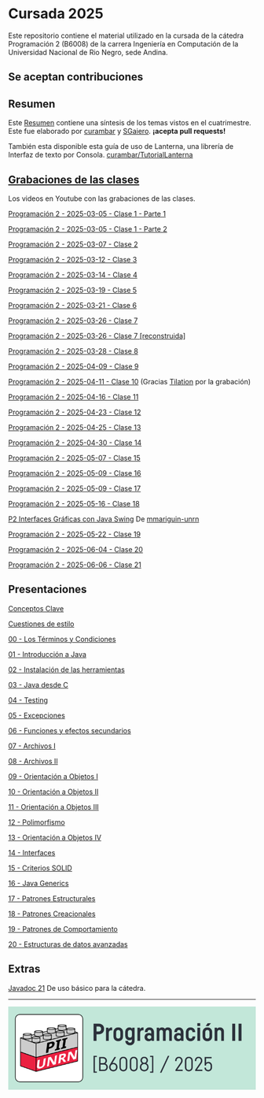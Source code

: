 # Cursada 2025

Este repositorio contiene el material utilizado en la cursada 
de la cátedra Programación 2 (B6008) de la carrera Ingeniería 
en Computación de la Universidad Nacional de Rio Negro, sede 
Andina.

## Se aceptan contribuciones

## Resumen
Este [Resumen](https://github.com/INGCOM-UNRN-PII/apunte_catedra) contiene una síntesis de los temas vistos en el cuatrimestre. Este fue elaborado por [curambar](https://github.com/curambar) y [SGaiero](https://github.com/SGaiero). **¡acepta pull requests!**

También esta disponible esta guía de uso de Lanterna, una librería de Interfaz de texto por Consola.
[curambar/TutorialLanterna](https://github.com/curambar/TutorialLanterna)

## [Grabaciones de las clases](https://www.youtube.com/playlist?list=PLnCeTGruNF6mveEBpfF2vXorYLLMAN9f7)
Los videos en Youtube con las grabaciones de las clases.

[Programación 2 - 2025-03-05 - Clase 1 - Parte 1](https://www.youtube.com/watch?v=EQzMAG5-fBw)

[⁣Programación 2 - 2025-03-05 - Clase 1 - Parte 2](https://www.youtube.com/watch?v=ENTVysgwGYk)

[⁣Programación 2 - 2025-03-07 - Clase 2](https://www.youtube.com/watch?v=sQpqt36upG8)

[⁣Programación 2 - 2025-03-12 - Clase 3](https://www.youtube.com/watch?v=9p0LgU349uI)

[Programación 2 - 2025-03-14 - Clase 4](https://www.youtube.com/watch?v=CWMfC-v1wXs)

[Programación 2 - 2025-03-19 - Clase 5](https://www.youtube.com/watch?v=CEGXIUrvLy8)

[Programación 2 - 2025-03-21 - Clase 6](https://www.youtube.com/watch?v=eWl86aV-vD4)

[Programación 2 - 2025-03-26 - Clase 7](https://www.youtube.com/watch?v=dBYd6p5dR9o)

[Programación 2 - 2025-03-26 - Clase 7 [reconstruida]](https://www.youtube.com/watch?v=AnWf5kVOVL0)

[Programación 2 - 2025-03-28 - Clase 8](https://www.youtube.com/watch?v=zfapA_jCZys)

[Programación 2 - 2025-04-09 - Clase 9](https://www.youtube.com/watch?v=fXg7dTV-N6U)

[Programación 2 - 2025-04-11 - Clase 10](https://www.youtube.com/watch?v=RobomvbQ8ys) (Gracias [Tilation](https://github.com/Tilation) por la grabación)

[Programación 2 - 2025-04-16 - Clase 11](https://www.youtube.com/watch?v=s-BwintBqAk)

[Programación 2 - 2025-04-23 - Clase 12](https://www.youtube.com/watch?v=idFL0BhsvAw)

[Programación 2 - 2025-04-25 - Clase 13](https://www.youtube.com/watch?v=QLCyS-a52pg)

[Programación 2 - 2025-04-30 - Clase 14](https://www.youtube.com/watch?v=zq9zbI-ZFFc)

[Programación 2 - 2025-05-07 - Clase 15](https://www.youtube.com/watch?v=SbnvbS8rJe0)

[Programación 2 - 2025-05-09 - Clase 16](https://www.youtube.com/watch?v=qkB3zwL0PI0)

[Programación 2 - 2025-05-09 - Clase 17](https://www.youtube.com/watch?v=VtYqQUYD8Fo)

[Programación 2 - 2025-05-16 - Clase 18](https://www.youtube.com/watch?v=FoohZkw2CgA)

[P2 Interfaces Gráficas con Java Swing](https://www.youtube.com/watch?v=arQEORtEKG4) De [mmariguin-unrn](https://github.com/mmariguin-unrn)

[Programación 2 - 2025-05-22 - Clase 19](https://www.youtube.com/watch?v=u4ggnt6hebw)

[Programación 2 - 2025-06-04 - Clase 20](https://www.youtube.com/watch?v=ehoAH4JjR3Q)

[Programación 2 - 2025-06-06 - Clase 21](https://www.youtube.com/watch?v=ZQxsBZ83Fug)

## Presentaciones



[Conceptos Clave](presentaciones/P2_0A_-_Conceptos_clave.pdf)

[Cuestiones de estilo](presentaciones/P2_0B_-_Cuestiones_de_estilo.pdf)

[00 - Los Términos y Condiciones](presentaciones/P2_00_-_Terminos_y_Condiciones.pdf)

[01 - Introducción a Java](presentaciones/P2_01_-_Introduccion_a_Java.pdf)

[02 - Instalación de las herramientas](presentaciones/P2_02_-_primeros_pasos.pdf)

[03 - Java desde C](presentaciones/P2_03_-_Java_I.pdf)

[04 - Testing](presentaciones/P2_04_-_Testing.pdf)

[05 - Excepciones](presentaciones/P2_05_-_Excepciones.pdf)

[06 - Funciones y efectos secundarios](presentaciones/P2_06_-_Funciones_y_efectos_secundarios.pdf)

[07 - Archivos I](presentaciones/P2_07_-_Archivos.pdf)

[08 - Archivos II](presentaciones/P2_08_-_Archivos_II.pdf)

[09 - Orientación a Objetos I](presentaciones/P2_09_-_OOP_1.pdf)

[10 - Orientación a Objetos II](presentaciones/P2_10_-_OOP_2.pdf)

[11 - Orientación a Objetos III](presentaciones/P2_11_-_OOP_3.pdf)

[12 - Polimorfismo](presentaciones/P2_12_-_Polimorfismo.pdf)

[13 - Orientación a Objetos IV](presentaciones/P2_13_-_OOP_4.pdf)

[14 - Interfaces](presentaciones/P2_14_-_Interfaces.pdf)

[15 - Criterios SOLID](presentaciones/P2_15_-_Criterios_SOLID.pdf)

[16 - Java Generics](presentaciones/P2_16_-_Java_Generics.pdf)

[17 - Patrones Estructurales](presentaciones/P2_17_-_Patrones_I.pdf)

[18 - Patrones Creacionales](presentaciones/P2_18_-_Patrones_II.pdf)

[19 - Patrones de Comportamiento](presentaciones/P2_19_-_Patrones_III.pdf)

[20 - Estructuras de datos avanzadas](presentaciones/P2_20_-_Estructuras_avanzadas.pdf)



## Extras

[Javadoc 21](https://docs.oracle.com/en/java/javase/21/docs/api/index.html)
De uso básico para la cátedra.

---

![La cursada 2025](P2_2025.png "La cursada 2025")